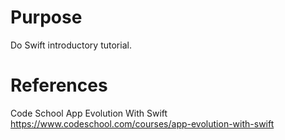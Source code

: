 # Purpose
Do Swift introductory tutorial.

# References
Code School App Evolution With Swift
https://www.codeschool.com/courses/app-evolution-with-swift
